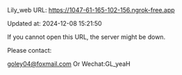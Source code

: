 Lily_web URL: https://1047-61-165-102-156.ngrok-free.app

Updated at: 2024-12-08 15:21:50

If you cannot open this URL, the server might be down.

Please contact: 

goley04@foxmail.com Or Wechat:GL_yeaH